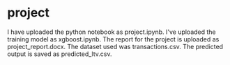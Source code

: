# project
I have uploaded the python notebook as project.ipynb. I've uploaded the training model as xgboost.ipynb. The report for the project is uploaded as project_report.docx.
The dataset used was transactions.csv.
The predicted output is saved as predicted_ltv.csv.
